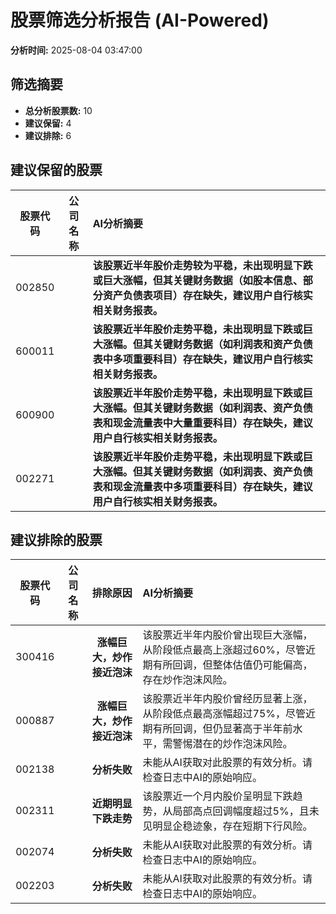 # 股票筛选分析报告 (AI-Powered)

**分析时间:** 2025-08-04 03:47:00

## 筛选摘要

- **总分析股票数:** 10
- **建议保留:** 4
- **建议排除:** 6

## 建议保留的股票

| 股票代码 | 公司名称 | AI分析摘要 |
|:---:|:---:|:---|
| 002850 |  | **该股票近半年股价走势较为平稳，未出现明显下跌或巨大涨幅，但其关键财务数据（如股本信息、部分资产负债表项目）存在缺失，建议用户自行核实相关财务报表。** |
| 600011 |  | **该股票近半年股价走势平稳，未出现明显下跌或巨大涨幅。但其关键财务数据（如利润表和资产负债表中多项重要科目）存在缺失，建议用户自行核实相关财务报表。** |
| 600900 |  | **该股票近半年股价走势平稳，未出现明显下跌或巨大涨幅。但其关键财务数据（如利润表、资产负债表和现金流量表中大量重要科目）存在缺失，建议用户自行核实相关财务报表。** |
| 002271 |  | **该股票近半年股价走势平稳，未出现明显下跌或巨大涨幅。但其关键财务数据（如利润表、资产负债表和现金流量表中多项重要科目）存在缺失，建议用户自行核实相关财务报表。** |

## 建议排除的股票

| 股票代码 | 公司名称 | 排除原因 | AI分析摘要 |
|:---:|:---:|:---:|:---|
| 300416 |  | **涨幅巨大，炒作接近泡沫** | 该股票近半年内股价曾出现巨大涨幅，从阶段低点最高上涨超过60%，尽管近期有所回调，但整体估值仍可能偏高，存在炒作泡沫风险。 |
| 000887 |  | **涨幅巨大，炒作接近泡沫** | 该股票近半年内股价曾经历显著上涨，从阶段低点最高涨幅超过75%，尽管近期有所回调，但仍显著高于半年前水平，需警惕潜在的炒作泡沫风险。 |
| 002138 |  | **分析失败** | 未能从AI获取对此股票的有效分析。请检查日志中AI的原始响应。 |
| 002311 |  | **近期明显下跌走势** | 该股票近一个月内股价呈明显下跌趋势，从局部高点回调幅度超过5%，且未见明显企稳迹象，存在短期下行风险。 |
| 002074 |  | **分析失败** | 未能从AI获取对此股票的有效分析。请检查日志中AI的原始响应。 |
| 002203 |  | **分析失败** | 未能从AI获取对此股票的有效分析。请检查日志中AI的原始响应。 |
